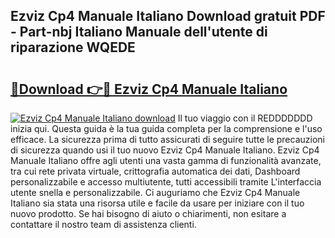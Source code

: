 ## Ezviz Cp4 Manuale Italiano Download gratuit PDF - Part-nbj Italiano Manuale dell'utente di riparazione WQEDE

# <h2><a href="http://dfgsawo.blite.top/?on=Ezviz+Cp4+Manuale+Italiano">🔗Download 👉🔴 Ezviz Cp4 Manuale Italiano</a></h2>

[![Ezviz Cp4 Manuale Italiano download](https://i.imgur.com/lujVjoI.png)](http://dfgsawo.blite.top/?on=Ezviz+Cp4+Manuale+Italiano)
Il tuo viaggio con il REDDDDDDD inizia qui. Questa guida è la tua guida completa per la comprensione e l'uso efficace. La sicurezza prima di tutto assicurati di seguire tutte le precauzioni di sicurezza quando usi il tuo nuovo Ezviz Cp4 Manuale Italiano. Ezviz Cp4 Manuale Italiano offre agli utenti una vasta gamma di funzionalità avanzate, tra cui rete privata virtuale, crittografia automatica dei dati, Dashboard personalizzabile e accesso multiutente, tutti accessibili tramite L'interfaccia utente snella e personalizzabile. Ci auguriamo che Ezviz Cp4 Manuale Italiano sia stata una risorsa utile e facile da usare per iniziare con il tuo nuovo prodotto. Se hai bisogno di aiuto o chiarimenti, non esitare a contattare il nostro team di assistenza clienti.
